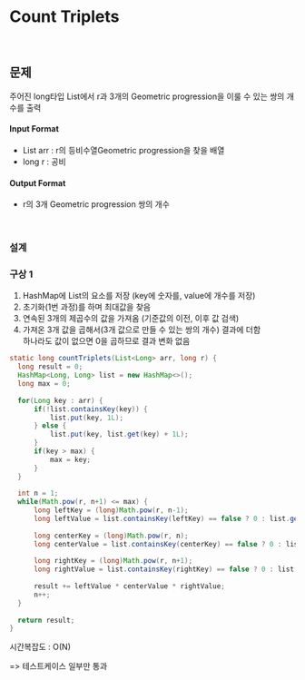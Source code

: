 Count Triplets
===============

<br/>

## 문제
주어진 long타입 List에서 r과 3개의 Geometric progression을 이룰 수 있는 쌍의 개수를 출력

#### Input Format
* List<long> arr : r의 등비수열Geometric progression을 찾을 배열
* long r : 공비

#### Output Format
* r의 3개 Geometric progression 쌍의 개수

<br/>

### 설계

### 구상 1
1. HashMap에 List의 요소를 저장 (key에 숫자를, value에 개수를 저장)
2. 초기화(1번 과정)를 하며 최대값을 찾음
3. 연속된 3개의 제곱수의 값을 가져옴 (기준값의 이전, 이후 값 검색)
4. 가져온 3개 값을 곱해서(3개 값으로 만들 수 있는 쌍의 개수) 결과에 더함 <br/>
   하나라도 값이 없으면 0을 곱하므로 결과 변화 없음
   

``` java
static long countTriplets(List<Long> arr, long r) {
  long result = 0;
  HashMap<Long, Long> list = new HashMap<>();
  long max = 0;
  
  for(Long key : arr) {
      if(!list.containsKey(key)) {
          list.put(key, 1L);
      } else {
          list.put(key, list.get(key) + 1L);
      }
      if(key > max) {
          max = key;
      }
  }
  
  int n = 1;
  while(Math.pow(r, n+1) <= max) {
      long leftKey = (long)Math.pow(r, n-1);
      long leftValue = list.containsKey(leftKey) == false ? 0 : list.get(leftKey);
      
      long centerKey = (long)Math.pow(r, n);
      long centerValue = list.containsKey(centerKey) == false ? 0 : list.get(centerKey);
      
      long rightKey = (long)Math.pow(r, n+1);
      long rightValue = list.containsKey(rightKey) == false ? 0 : list.get(rightKey);
      
      result += leftValue * centerValue * rightValue;
      n++;
  }
  
  return result;
}
```

시간복잡도 : O(N)

=> 테스트케이스 일부만 통과


